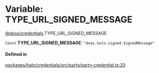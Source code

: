 # Variable: TYPE\_URL\_SIGNED\_MESSAGE

[@dxos/credentials](../modules/dxos_credentials.md).TYPE_URL_SIGNED_MESSAGE

 `Const` **TYPE\_URL\_SIGNED\_MESSAGE**: ``"dxos.halo.signed.SignedMessage"``

#### Defined in

[packages/halo/credentials/src/party/party-credential.ts:20](https://github.com/dxos/dxos/blob/db8188dae/packages/halo/credentials/src/party/party-credential.ts#L20)

